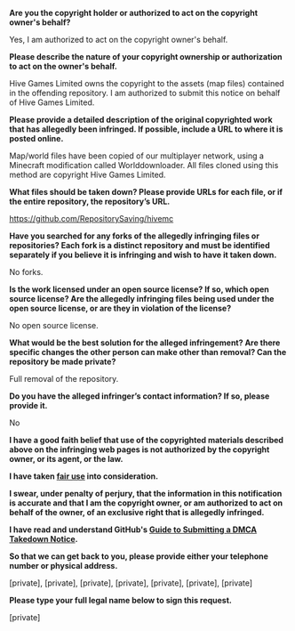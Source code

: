 **Are you the copyright holder or authorized to act on the copyright owner's behalf?**

Yes, I am authorized to act on the copyright owner's behalf.

**Please describe the nature of your copyright ownership or authorization to act on the owner's behalf.**

Hive Games Limited owns the copyright to the assets (map files) contained in the offending repository. I am authorized to submit this notice on behalf of Hive Games Limited.

**Please provide a detailed description of the original copyrighted work that has allegedly been infringed. If possible, include a URL to where it is posted online.**

Map/world files have been copied of our multiplayer network, using a Minecraft modification called Worlddownloader. All files cloned using this method are copyright Hive Games Limited.

**What files should be taken down? Please provide URLs for each file, or if the entire repository, the repository’s URL.**

https://github.com/RepositorySaving/hivemc

**Have you searched for any forks of the allegedly infringing files or repositories? Each fork is a distinct repository and must be identified separately if you believe it is infringing and wish to have it taken down.**

No forks.

**Is the work licensed under an open source license? If so, which open source license? Are the allegedly infringing files being used under the open source license, or are they in violation of the license?**

No open source license.

**What would be the best solution for the alleged infringement? Are there specific changes the other person can make other than removal? Can the repository be made private?**

Full removal of the repository.

**Do you have the alleged infringer’s contact information? If so, please provide it.**

No

**I have a good faith belief that use of the copyrighted materials described above on the infringing web pages is not authorized by the copyright owner, or its agent, or the law.**

**I have taken <a href="https://www.lumendatabase.org/topics/22">fair use</a> into consideration.**

**I swear, under penalty of perjury, that the information in this notification is accurate and that I am the copyright owner, or am authorized to act on behalf of the owner, of an exclusive right that is allegedly infringed.**

**I have read and understand GitHub's <a href="https://docs.github.com/articles/guide-to-submitting-a-dmca-takedown-notice/">Guide to Submitting a DMCA Takedown Notice</a>.**

**So that we can get back to you, please provide either your telephone number or physical address.**

[private], [private], [private], [private], [private], [private], [private]

**Please type your full legal name below to sign this request.**

[private]
